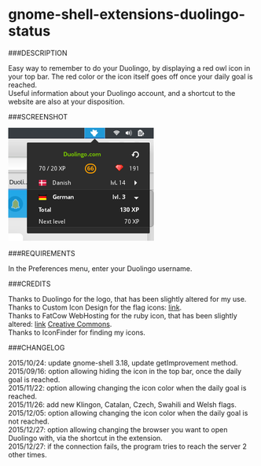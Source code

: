 # gnome-shell-extensions-duolingo-status

###DESCRIPTION

Easy way to remember to do your Duolingo, by displaying a red owl icon in your top bar. The red color or the icon itself goes off once your daily goal is reached.  
Useful information about your Duolingo account, and a shortcut to the website are also at your disposition.

###SCREENSHOT

![screenshot](./screenshot.png)

###REQUIREMENTS

In the Preferences menu, enter your Duolingo username.

###CREDITS

Thanks to Duolingo for the logo, that has been slightly altered for my use.  
Thanks to Custom Icon Design for the flag icons: [link](http://www.customicondesign.com/).  
Thanks to FatCow WebHosting for the ruby icon, that has been slightly altered: [link](http://www.fatcow.com/free-icons/) [Creative Commons](http://creativecommons.org/licenses/by/3.0/us/).  
Thanks to IconFinder for finding my icons.  

###CHANGELOG

2015/10/24: update gnome-shell 3.18, update getImprovement method.  
2015/09/16: option allowing hiding the icon in the top bar, once the daily goal is reached.  
2015/11/22: option allowing changing the icon color when the daily goal is reached.  
2015/11/26: add new Klingon, Catalan, Czech, Swahili and Welsh flags.  
2015/12/05: option allowing changing the icon color when the daily goal is not reached.  
2015/12/27: option allowing changing the browser you want to open Duolingo with, via the shortcut in the extension.  
2015/12/27: if the connection fails, the program tries to reach the server 2 other times.  
